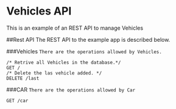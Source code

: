 # Vehicles API
This is an example of an REST API to manage Vehicles

##Rest API
The REST API to the example app is described below.

###Vehicles
``There are the operations allowed by Vehicles.``
```` http request
/* Retrive all Vehicles in the database.*/
GET / 
/* Delete the las vehicle added. */
DELETE /last 
````


###CAR
``There are the operations allowed by Car``
`````` http request
GET /car